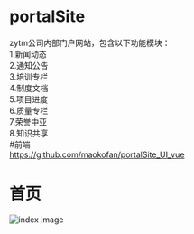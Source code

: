 # portalSite
zytm公司内部门户网站，包含以下功能模块：  
1.新闻动态  
2.通知公告  
3.培训专栏   
4.制度文档  
5.项目进度  
6.质量专栏  
7.荣誉中亚  
8.知识共享    
#前端  
https://github.com/maokofan/portalSite_UI_vue
# 首页  
![index image](https://github.com/maokofan/portalSite/raw/master/img/index.jpg)
